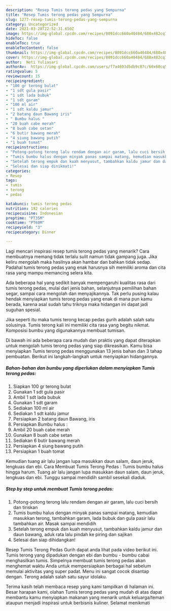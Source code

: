 ```yaml
---
description: "Resep Tumis terong pedas yang Sempurna"
title: "Resep Tumis terong pedas yang Sempurna"
slug: 1277-resep-tumis-terong-pedas-yang-sempurna
category: Uncategorized
date: 2021-03-28T22:52:31.650Z
image: https://img-global.cpcdn.com/recipes/8091dcc660a40484/680x482cq70/tumis-terong-pedas-foto-resep-utama.jpg
hideToc: false
enableToc: true
enableTocContent: false
thumbnail: https://img-global.cpcdn.com/recipes/8091dcc660a40484/680x482cq70/tumis-terong-pedas-foto-resep-utama.jpg
cover: https://img-global.cpcdn.com/recipes/8091dcc660a40484/680x482cq70/tumis-terong-pedas-foto-resep-utama.jpg
author:  Neti Yuliasari
authorAv:  https://img-global.cpcdn.com/users/f7a4693d5db9c87c/60x60cq50/avatar.jpg
ratingvalue: 5
reviewcount: 15
recipeingredient:
- "100 gr terong bulat"
- "1 sdt gula pasir"
- "1 sdt lada bubuk"
- "1 sdt garam"
- "100 ml air"
- "1 sdt kaldu jamur"
- "2 batang daun Bawang iris"
- " Bumbu halus "
- "20 buah cabe merah"
- "8 buah cabe setan"
- "6 butir bawang merah"
- "4 siung bawang putih"
- "1 buah tomat"
recipeinstructions:
- "Potong-potong terong lalu rendam dengan air garam, lalu cuci bersih dan tiriskan"
- "Tumis bumbu halus dengan minyak panas sampai matang, kemudian masukkan terong, tambahkan garam, lada bubuk dan gula pasir lalu tambahkan air. Masak sampai mendidih"
- "Setelah terong empuk dan kuah menyusut, tambahkan kaldu jamur dan daun bawang, aduk rata lalu pindah ke piring dan sajikan"
- "Selesai dan siap dinikmati!"
categories:
- Resep
tags:
- tumis
- terong
- pedas

katakunci: tumis terong pedas 
nutrition: 192 calories
recipecuisine: Indonesian
preptime: "PT35M"
cooktime: "PT60M"
recipeyield: "3"
recipecategory: Dinner

---
```



Lagi mencari inspirasi resep tumis terong pedas yang menarik? Cara membuatnya memang tidak terlalu sulit namun tidak gampang juga. Jika keliru mengolah maka hasilnya akan hambar dan bahkan tidak sedap. Padahal tumis terong pedas yang enak harusnya sih memiliki aroma dan cita rasa yang mampu memancing selera kita.


Ada beberapa hal yang sedikit banyak mempengaruhi kualitas rasa dari tumis terong pedas, mulai dari jenis bahan, selanjutnya pemilihan bahan segar, sampai cara mengolah dan menyajikannya. Tak perlu pusing kalau hendak menyiapkan tumis terong pedas yang enak di mana pun kamu berada, karena asal sudah tahu triknya maka hidangan ini dapat jadi suguhan spesial.

Jika seperti itu maka tumis terong kecap pedas gurih adalah salah satu solusinya. Tumis terong kali ini memiliki cita rasa yang begitu nikmat. Komposisi bumbu yang digunakannya membuat tumisan.


Di bawah ini ada beberapa cara mudah dan praktis yang dapat diterapkan untuk mengolah tumis terong pedas yang siap dikreasikan. Kamu bisa menyiapkan Tumis terong pedas menggunakan 13 jenis bahan dan 3 tahap pembuatan. Berikut ini langkah-langkah untuk menyiapkan hidangannya.

<!--inarticleads1-->

##### Bahan-bahan dan bumbu yang diperlukan dalam menyiapkan Tumis terong pedas:

1. Siapkan 100 gr terong bulat
1. Gunakan 1 sdt gula pasir
1. Ambil 1 sdt lada bubuk
1. Gunakan 1 sdt garam
1. Sediakan 100 ml air
1. Sediakan 1 sdt kaldu jamur
1. Persiapkan 2 batang daun Bawang, iris
1. Persiapkan  Bumbu halus :
1. Ambil 20 buah cabe merah
1. Gunakan 8 buah cabe setan
1. Sediakan 6 butir bawang merah
1. Persiapkan 4 siung bawang putih
1. Persiapkan 1 buah tomat


Kemudian tuang air lalu jangan lupa masukkan daun salam, daun jeruk, lengkuas dan ebi. Cara Membuat Tumis Terong Pedas : Tumis bumbu halus hingga harum. Tuang air lalu jangan lupa masukkan daun salam, daun jeruk, lengkuas dan ebi. Tunggu sampai mendidih sambil sesekali diaduk. 

<!--inarticleads2-->

##### Step by step untuk membuat Tumis terong pedas:

1. Potong-potong terong lalu rendam dengan air garam, lalu cuci bersih dan tiriskan
1. Tumis bumbu halus dengan minyak panas sampai matang, kemudian masukkan terong, tambahkan garam, lada bubuk dan gula pasir lalu tambahkan air. Masak sampai mendidih
1. Setelah terong empuk dan kuah menyusut, tambahkan kaldu jamur dan daun bawang, aduk rata lalu pindah ke piring dan sajikan
1. Selesai dan siap dihidangkan!

Resep Tumis Terong Pedas Gurih dapat anda lihat pada video berikut ini. Tumis terong yang dipadukan dengan ebi dan bumbu - bumbu cabai menghasilkan tumis. Simpelnya membuat tumis terong pedas akan menghemat waktu Anda untuk mempersiapkan berbagai hal sebelum memulai aktivitas yang super padat. Menu ini sangat cocok disantap dengan. Terong adalah salah satu sayur idolaku. 

Terima kasih telah membaca resep yang kami tampilkan di halaman ini. Besar harapan kami, olahan Tumis terong pedas yang mudah di atas dapat membantu kamu menyiapkan makanan yang menarik untuk keluarga/teman ataupun menjadi inspirasi untuk berbisnis kuliner. Selamat menikmati
